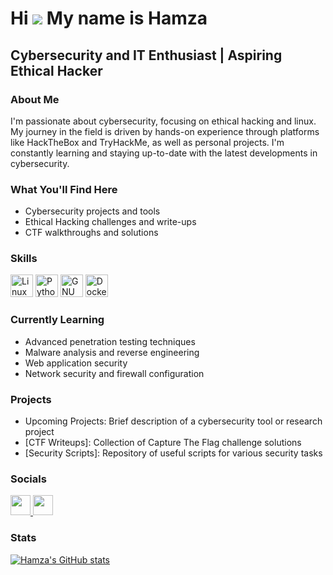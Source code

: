 Hi ![](https://user-images.githubusercontent.com/18350557/176309783-0785949b-9127-417c-8b55-ab5a4333674e.gif)    My name is Hamza
=============================================================================================================================

Cybersecurity and IT Enthusiast | Aspiring Ethical Hacker
-----------------------------------------

### About Me 

I'm passionate about cybersecurity, focusing on ethical hacking and linux. My journey in the field is driven by hands-on experience through platforms like HackTheBox and TryHackMe, as well as personal projects. I'm constantly learning and staying up-to-date with the latest developments in cybersecurity.

### What You'll Find Here 

* Cybersecurity projects and tools
* Ethical Hacking challenges and write-ups
* CTF walkthroughs and solutions

### Skills

<p align="left">
<a href="https://www.linux.org" target="_blank" rel="noreferrer"><img src="https://raw.githubusercontent.com/danielcranney/readme-generator/main/public/icons/skills/linux-colored.svg" width="36" height="36" alt="Linux" /></a>
<a href="https://www.python.org/" target="_blank" rel="noreferrer"><img src="https://raw.githubusercontent.com/danielcranney/readme-generator/main/public/icons/skills/python-colored.svg" width="36" height="36" alt="Python" /></a>
<a href="https://www.gnu.org/software/bash/" target="_blank" rel="noreferrer"><img src="https://raw.githubusercontent.com/danielcranney/readme-generator/main/public/icons/skills/gnubash.svg" width="36" height="36" alt="GNU Bash" /></a>
<a href="https://www.docker.com/" target="_blank" rel="noreferrer"><img src="https://raw.githubusercontent.com/danielcranney/readme-generator/main/public/icons/skills/docker-colored.svg" width="36" height="36" alt="Docker" /></a>
</p>

### Currently Learning

* Advanced penetration testing techniques
* Malware analysis and reverse engineering
* Web application security
* Network security and firewall configuration

### Projects

* Upcoming Projects: Brief description of a cybersecurity tool or research project
* [CTF Writeups]: Collection of Capture The Flag challenge solutions
* [Security Scripts]: Repository of useful scripts for various security tasks

### Socials

<p align="left"> <a href="https://www.github.com/Vortigern-source" target="_blank" rel="noreferrer"> <picture> <source media="(prefers-color-scheme: dark)" srcset="https://raw.githubusercontent.com/danielcranney/readme-generator/main/public/icons/socials/github-dark.svg" /> <source media="(prefers-color-scheme: light)" srcset="https://raw.githubusercontent.com/danielcranney/readme-generator/main/public/icons/socials/github.svg" /> <img src="https://raw.githubusercontent.com/danielcranney/readme-generator/main/public/icons/socials/github.svg" width="32" height="32" /> </picture> </a> <a href="https://www.linkedin.com/in/ma-hamzausmani/" target="_blank" rel="noreferrer"> <picture> <source media="(prefers-color-scheme: dark)" srcset="https://raw.githubusercontent.com/danielcranney/readme-generator/main/public/icons/socials/linkedin-dark.svg" /> <source media="(prefers-color-scheme: light)" srcset="https://raw.githubusercontent.com/danielcranney/readme-generator/main/public/icons/socials/linkedin.svg" /> <img src="https://raw.githubusercontent.com/danielcranney/readme-generator/main/public/icons/socials/linkedin.svg" width="32" height="32" /> </picture> </a>

### Stats

<a href="http://www.github.com/Vortigern-source"><img src="https://github-readme-stats.vercel.app/api?username=Vortigern-source&theme=transparent" alt="Hamza's GitHub stats" /></a>
